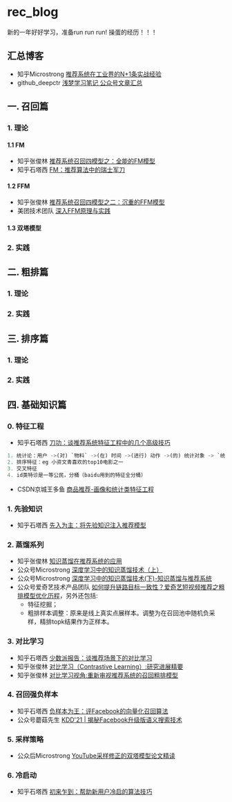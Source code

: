 # rec_blog

新的一年好好学习，准备run run run! 操蛋的经历！！！

## 汇总博客

+ 知乎Microstrong [推荐系统在工业界的N+1条实战经验](https://zhuanlan.zhihu.com/p/336628289)
+ github_deepctr [浅梦学习笔记 公众号文章汇总](https://github.com/shenweichen/AlgoNotes)

## 一. 召回篇

### 1. 理论
#### 1.1 FM
+ 知乎张俊林 [推荐系统召回四模型之：全能的FM模型](https://zhuanlan.zhihu.com/p/58160982)
+ 知乎石塔西 [FM：推荐算法中的瑞士军刀](https://zhuanlan.zhihu.com/p/343174108)
#### 1.2 FFM
+ 知乎张俊林 [推荐系统召回四模型之二：沉重的FFM模型](https://zhuanlan.zhihu.com/p/59528983)
+ 美团技术团队 [深入FFM原理与实践](https://tech.meituan.com/2016/03/03/deep-understanding-of-ffm-principles-and-practices.html)

#### 1.3 双塔模型


### 2. 实践

## 二. 粗排篇

### 1. 理论
### 2. 实践

## 三. 排序篇

### 1. 理论
### 2. 实践

## 四. 基础知识篇

### 0. 特征工程
+ 知乎石塔西 [刀功：谈推荐系统特征工程中的几个高级技巧](https://zhuanlan.zhihu.com/p/448680238)
```python
1. 统计论：用户 ->(对) `物料` ->(在) 时间 ->(进行) 动作 ->(的) 统计对象 -> `统计方法`
2. 排序特征：eg 小资文青喜欢的top10电影之一
3. 交叉特征
4. id类特诊是一等公民，分桶（baidu用到的特征全分桶）
```

+ CSDN京城王多鱼 [商品推荐-画像和统计类特征工程](https://blog.csdn.net/wdh315172/article/details/105439491)


### 1. 先验知识
+ 知乎石塔西 [先入为主：将先验知识注入推荐模型](https://zhuanlan.zhihu.com/p/442845759)

### 2. 蒸馏系列
+ 知乎张俊林 [知识蒸馏在推荐系统的应用](https://zhuanlan.zhihu.com/p/143155437)
+ 公众号Microstrong [深度学习中的知识蒸馏技术（上）](https://mp.weixin.qq.com/s/E7-MF18Y-UeKx694kGFHzA)
+ 公众号Microstrong [深度学习中的知识蒸馏技术(下)-知识蒸馏与推荐系统](https://mp.weixin.qq.com/s/Noac4YLIimr1HM2fln2bjg)
+ 公众号爱奇艺技术产品团队 [如何提升链路目标一致性？爱奇艺短视频推荐之粗排模型优化历程](https://mp.weixin.qq.com/s/LZlskUK4dmOd5fLTZIATnQ)，另外还包括:
	+ 特征挖掘；
	+ 粗排样本调整：原来是线上真实点展样本。调整为在召回池中随机负采样，精排topk结果作为正样本。

### 3. 对比学习
+ 知乎石塔西 [少数派报告：谈推荐场景下的对比学习](https://zhuanlan.zhihu.com/p/435903339)
+ 知乎张俊林 [对比学习（Contrastive Learning）:研究进展精要](https://zhuanlan.zhihu.com/p/367290573)
+ 知乎张俊林 [对比学习视角:重新审视推荐系统的召回粗排模型](https://zhuanlan.zhihu.com/p/424198603)

### 4. 召回强负样本
+ 知乎石塔西 [负样本为王：评Facebook的向量化召回算法](https://zhuanlan.zhihu.com/p/165064102)
+ 公众号蘑菇先生 [KDD'21 | 揭秘Facebook升级版语义搜索技术](https://mp.weixin.qq.com/s/mkC8lSbBXWMUIXUg3KrAjQ)

### 5. 采样策略
+ 公众后Microstrong [YouTube采样修正的双塔模型论文精读](https://mp.weixin.qq.com/s/us4qGD3LDgLmPy2m-qq-iw)

### 6. 冷启动
+ 知乎石塔西 [初来乍到：帮助新用户冷启的算法技巧](https://zhuanlan.zhihu.com/p/458843906)
